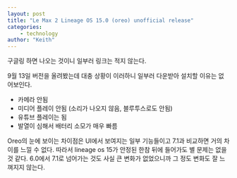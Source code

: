 ```yaml
---
layout: post
title: "Le Max 2 Lineage OS 15.0 (oreo) unofficial release"
categories:
    - technology
author: "Keith"
---
```


구글링 하면 나오는 것이니 일부러 링크는 적지 않는다. 

9월 13일 버전을 올려봤는데 대충 상황이 이러하니 일부러 다운받아 설치할 이유는 없어보인다. 

- 카메라 안됨
- 미디어 플레이 안됨 (소리가 나오지 않음, 블루투스로도 안됨)
- 유튜브 플레이는 됨
- 발열이 심해서 배터리 소모가 매우 빠름

Oreo의 눈에 보이는 차이점은 UI에서 보여지는 일부 기능들이고 7.1과 비교하면 거의 차이를 느낄 수 없다. 따라서 lineage os 15가 안정된 한참 뒤에 들어가도 별 문제는 없을 것 같다. 6.0에서 7.1로 넘어가는 것도 사실 큰 변화가 없었으니까 그 정도 변화도 잘 느껴지지 않는다.

